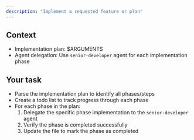 ```yaml
---
description: "Implement a requested feature or plan"
---
```


## Context

- Implementation plan: $ARGUMENTS
- Agent delegation: Use `senior-developer` agent for each implementation phase

## Your task

- Parse the implementation plan to identify all phases/steps
- Create a todo list to track progress through each phase
- For each phase in the plan:
  1. Delegate the specific phase implementation to the `senior-developer` agent
  2. Verify the phase is completed successfully
  3. Update the file to mark the phase as completed
